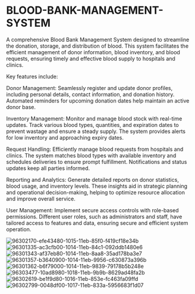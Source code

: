 # BLOOD-BANK-MANAGEMENT-SYSTEM
A comprehensive Blood Bank Management System designed to streamline the donation, storage, and distribution of blood. This system facilitates the efficient management of donor information, blood inventory, and blood requests, ensuring timely and effective blood supply to hospitals and clinics. 

Key features include:

Donor Management: Seamlessly register and update donor profiles, including personal details, contact information, and donation history. Automated reminders for upcoming donation dates help maintain an active donor base.

Inventory Management: Monitor and manage blood stock with real-time updates. Track various blood types, quantities, and expiration dates to prevent wastage and ensure a steady supply. The system provides alerts for low inventory and approaching expiry dates.

Request Handling: Efficiently manage blood requests from hospitals and clinics. The system matches blood types with available inventory and schedules deliveries to ensure prompt fulfillment. Notifications and status updates keep all parties informed.

Reporting and Analytics: Generate detailed reports on donor statistics, blood usage, and inventory levels. These insights aid in strategic planning and operational decision-making, helping to optimize resource allocation and improve overall service.

User Management: Implement secure access controls with role-based permissions. Different user roles, such as administrators and staff, have tailored access to features and data, ensuring secure and efficient system operation.

![96302170-efe43480-1015-11eb-85f0-f419cf18e34b](https://github.com/user-attachments/assets/4916bfca-1c17-4a68-9409-26cf0bb700ab)
![96301335-ac3cfb00-1014-11eb-84c1-092ddb1480e6](https://github.com/user-attachments/assets/39cdca3a-87cf-4e47-9b3e-923dbf838102)
![96301343-af37eb80-1014-11eb-8aa8-35ad178ba3e7](https://github.com/user-attachments/assets/db5c1f8a-c026-466e-9fcb-a38a2250f1e7)
![96301357-b3640900-1014-11eb-9956-c630873a396b](https://github.com/user-attachments/assets/1cafd784-26da-4e44-a874-c535af32a311)
![96301362-b6f79000-1014-11eb-9839-79178b5b248e](https://github.com/user-attachments/assets/3015c93b-4133-4add-b3bb-5443c7996df2)
![96303477-10ad8980-1018-11eb-9b9b-8629ad48fa2b](https://github.com/user-attachments/assets/3c3002dd-045f-4e3d-a9eb-815460dbd8e5)
![96302619-be1f9d80-1016-11eb-853e-fc463fa09ffd](https://github.com/user-attachments/assets/dc50e230-3552-4a47-a346-ca7cecc686fb)
![96302799-0048df00-1017-11eb-833a-5956683f1d07](https://github.com/user-attachments/assets/a27c7090-752a-410b-b895-0ca99f2bd617)







